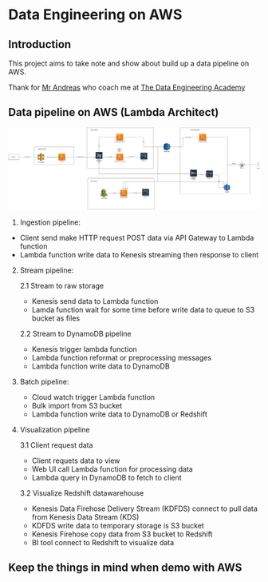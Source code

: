 # Data Engineering on AWS

## Introduction
This project aims to take note and show about build up a data pipeline on AWS.

Thank for [Mr Andreas](https://www.linkedin.com/in/andreas-kretz/) who coach me at [The Data Engineering Academy](https://learndataengineering.com/) 



## Data pipeline on AWS (Lambda Architect)

![aws_pipeline](aws_pipeline.png)

1. Ingestion pipeline:
  - Client send make HTTP request POST data via API Gateway to Lambda function
  - Lambda function write data to Kenesis streaming then response to client


2. Stream pipeline:

    2.1 Stream to raw storage
    - Kenesis send data to Lambda function
    - Lamda function wait for some time before write data to queue to S3 bucket as files
    
    2.2 Stream to DynamoDB pipeline
    - Kenesis trigger lambda function
    - Lambda function reformat or preprocessing messages
    - Lambda function write data to DynamoDB

3. Batch pipeline:
    - Cloud watch trigger Lambda function
    - Bulk import from S3 bucket
    - Lambda function write data to DynamoDB or Redshift
4. Visualization pipeline

    3.1 Client request data
    - Client requets data to view
    - Web UI call Lambda function for processing data
    - Lambda query in DynamoDB to fetch to client

    3.2 Visualize Redshift datawarehouse
    - Kenesis Data Firehose Delivery Stream (KDFDS) connect to pull data from Kenesis Data Stream (KDS)
    - KDFDS write data to temporary storage is S3 bucket
    - Kenesis Firehose copy data from S3 bucket to Redshift
    - BI tool connect to Redshift to visualize data
  


## Keep the things in mind when demo with AWS
